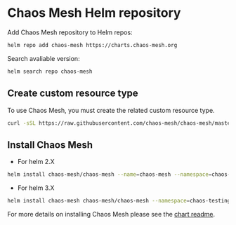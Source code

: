 # Chaos Mesh Helm repository

Add Chaos Mesh repository to Helm repos:

```bash
helm repo add chaos-mesh https://charts.chaos-mesh.org
```

Search avaliable version: 

```bash
helm search repo chaos-mesh
```
## Create custom resource type

To use Chaos Mesh, you must create the related custom resource type.

```bash
curl -sSL https://raw.githubusercontent.com/chaos-mesh/chaos-mesh/master/manifests/crd.yaml | kubectl apply -f - 
```

## Install Chaos Mesh

  - For helm 2.X

```bash
helm install chaos-mesh/chaos-mesh --name=chaos-mesh --namespace=chaos-testing
```

- For helm 3.X

```bash
helm install chaos-mesh chaos-mesh/chaos-mesh --namespace=chaos-testing
```

For more details on installing Chaos Mesh please see the [chart readme](https://github.com/pingcap/chaos-mesh/tree/master/helm/chaos-mesh).

